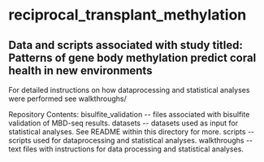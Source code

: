 # reciprocal_transplant_methylation
Data and scripts associated with study titled: Patterns of gene body methylation predict coral health in new environments
---------------
For detailed instructions on how dataprocessing and statistical analyses were performed see walkthroughs/

Repository Contents:
bisulfite_validation  -- files associated with bisulfite validation of MBD-seq results.
datasets              -- datasets used as input for statistical analyses. See README within this directory for more.
scripts               -- scripts used for dataprocessing and statistical analyses.
walkthroughs          -- text files with instructions for data processing and statistical analyses.


